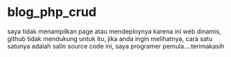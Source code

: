 # blog_php_crud
saya tidak menampilkan page atau mendeploynya karena ini web dinamis, github tidak mendukung untuk itu, jika anda ingin melihatnya, cara satu satunya adalah salin source code ini, saya programer pemula....terimakasih
